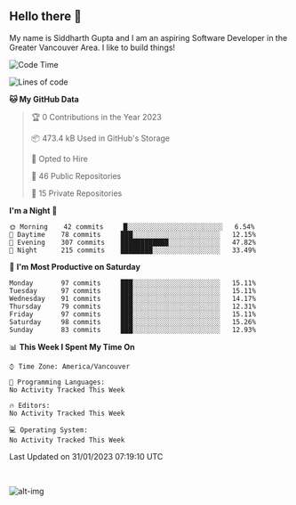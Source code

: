 ## Hello there :wave:

My name is Siddharth Gupta and I am an aspiring Software Developer in the Greater Vancouver Area. I like to build things!

<!-- ![gif](https://github.com/siddg97/siddg97/blob/master/dino.gif) -->

<!--START_SECTION:waka-->
![Code Time](http://img.shields.io/badge/Code%20Time-1%2C875%20hrs%2025%20mins-blue)

![Lines of code](https://img.shields.io/badge/From%20Hello%20World%20I%27ve%20Written-5%20Million%20lines%20of%20code-blue)

**🐱 My GitHub Data** 

> 🏆 0 Contributions in the Year 2023
 > 
> 📦 473.4 kB Used in GitHub's Storage 
 > 
> 💼 Opted to Hire
 > 
> 📜 46 Public Repositories 
 > 
> 🔑 15 Private Repositories  
 > 
**I'm a Night 🦉** 

```text
🌞 Morning    42 commits     █░░░░░░░░░░░░░░░░░░░░░░░░   6.54% 
🌆 Daytime    78 commits     ███░░░░░░░░░░░░░░░░░░░░░░   12.15% 
🌃 Evening    307 commits    ████████████░░░░░░░░░░░░░   47.82% 
🌙 Night      215 commits    ████████░░░░░░░░░░░░░░░░░   33.49%

```
📅 **I'm Most Productive on Saturday** 

```text
Monday       97 commits     ███░░░░░░░░░░░░░░░░░░░░░░   15.11% 
Tuesday      97 commits     ███░░░░░░░░░░░░░░░░░░░░░░   15.11% 
Wednesday    91 commits     ███░░░░░░░░░░░░░░░░░░░░░░   14.17% 
Thursday     79 commits     ███░░░░░░░░░░░░░░░░░░░░░░   12.31% 
Friday       97 commits     ███░░░░░░░░░░░░░░░░░░░░░░   15.11% 
Saturday     98 commits     ███░░░░░░░░░░░░░░░░░░░░░░   15.26% 
Sunday       83 commits     ███░░░░░░░░░░░░░░░░░░░░░░   12.93%

```


📊 **This Week I Spent My Time On** 

```text
⌚︎ Time Zone: America/Vancouver

💬 Programming Languages: 
No Activity Tracked This Week

🔥 Editors: 
No Activity Tracked This Week

💻 Operating System: 
No Activity Tracked This Week

```


 Last Updated on 31/01/2023 07:19:10 UTC
<!--END_SECTION:waka-->

<br>

![alt-img](https://github-readme-stats.vercel.app/api?username=siddg97&count_private=true&theme=nightowl&show_icons=true)

